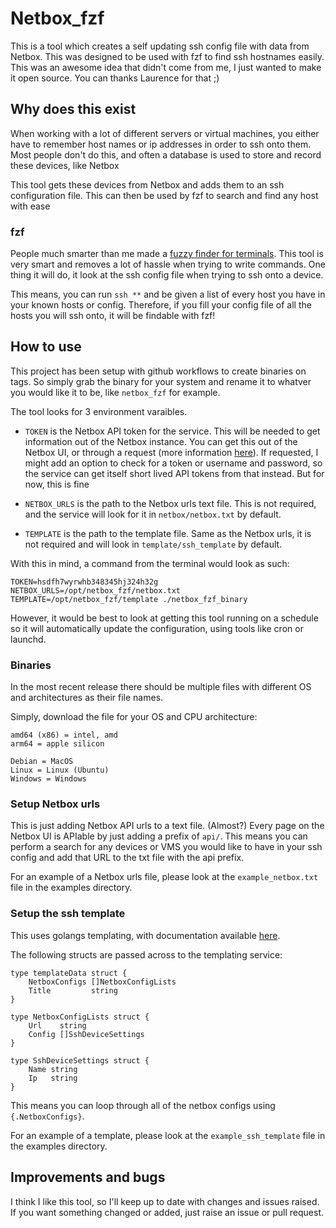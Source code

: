 # Netbox_fzf
This is a tool which creates a self updating ssh config file with data from Netbox. This was designed to be used with fzf to find ssh hostnames easily. This was an awesome idea that didn't come from me, I just wanted to make it open source. You can thanks Laurence for that ;)

## Why does this exist

When working with a lot of different servers or virtual machines, you either have to remember host names or ip addresses in order to ssh onto them. Most people don't do this, and often a database is used to store and record these devices, like Netbox

This tool gets these devices from Netbox and adds them to an ssh configuration file. This can then be used by fzf to search and find any host with ease

### fzf

People much smarter than me made a [fuzzy finder for terminals](https://github.com/junegunn/fzf). This tool is very smart and removes a lot of hassle when trying to write commands. One thing it will do, it look at the ssh config file when trying to ssh onto a device.

This means, you can run `ssh **` and be given a list of every host you have in your known hosts or config. Therefore, if you fill your config file of all the hosts you will ssh onto, it will be findable with fzf!

## How to use

This project has been setup with github workflows to create binaries on tags. So simply grab the binary for your system and rename it to whatver you would like it to be, like `netbox_fzf` for example.

The tool looks for 3 environment varaibles.

- `TOKEN` is the Netbox API token for the service. This will be needed to get information out of the Netbox instance. You can get this out of the Netbox UI, or through a request (more information [here](https://demo.netbox.dev/static/docs/rest-api/authentication/)). If requested, I might add an option to check for a token or username and password, so the service can get itself short lived API tokens from that instead. But for now, this is fine

- `NETBOX_URLS` is the path to the Netbox urls text file. This is not required, and the service will look for it in `netbox/netbox.txt` by default.

- `TEMPLATE` is the path to the template file. Same as the Netbox urls, it is not required and will look in `template/ssh_template` by default.

With this in mind, a command from the terminal would look as such:

```
TOKEN=hsdfh7wyrwhb348345hj324h32g NETBOX_URLS=/opt/netbox_fzf/netbox.txt TEMPLATE=/opt/netbox_fzf/template ./netbox_fzf_binary
```

However, it would be best to look at getting this tool running on a schedule so it will automatically update the configuration, using tools like cron or launchd.

### Binaries

In the most recent release there should be multiple files with different OS and architectures as their file names.

Simply, download the file for your OS and CPU architecture:

```
amd64 (x86) = intel, amd
arm64 = apple silicon

Debian = MacOS
Linux = Linux (Ubuntu)
Windows = Windows
```

### Setup Netbox urls

This is just adding Netbox API urls to a text file. (Almost?) Every page on the Netbox UI is APIable by just adding a prefix of `api/`. This means you can perform a search for any devices or VMS you would like to have in your ssh config and add that URL to the txt file with the api prefix.

For an example of a Netbox urls file, please look at the `example_netbox.txt` file in the examples directory.

### Setup the ssh template

This uses golangs templating, with documentation available [here](https://pkg.go.dev/text/template).

The following structs are passed across to the templating service:


```
type templateData struct {
	NetboxConfigs []NetboxConfigLists
	Title         string
}

type NetboxConfigLists struct {
	Url    string
	Config []SshDeviceSettings
}

type SshDeviceSettings struct {
	Name string
	Ip   string
}
```

This means you can loop through all of the netbox configs using `{.NetboxConfigs}`.

For an example of a template, please look at the `example_ssh_template` file in the examples directory.

## Improvements and bugs

I think I like this tool, so I'll keep up to date with changes and issues raised. If you want something changed or added, just raise an issue or pull request.